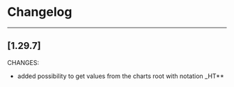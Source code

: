 # Changelog
------------------
[1.29.7]
------------------
CHANGES:
- added possibility to get values from the charts root with notation _HT**